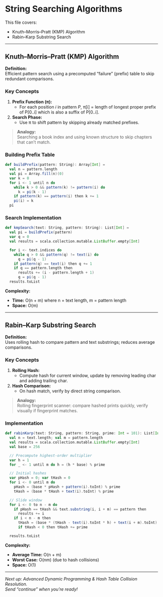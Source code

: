 # String Searching Algorithms

This file covers:
- Knuth–Morris–Pratt (KMP) Algorithm
- Rabin–Karp Substring Search

---

## Knuth–Morris–Pratt (KMP) Algorithm

**Definition:**  
Efficient pattern search using a precomputed “failure” (prefix) table to skip redundant comparisons.

### Key Concepts

1. **Prefix Function (π):**  
   - For each position *i* in pattern *P*, π[i] = length of longest proper prefix of P[0..i] which is also a suffix of P[0..i].
2. **Search Phase:**  
   - Use π to shift pattern by skipping already matched prefixes.

> **Analogy:**  
> Searching a book index and using known structure to skip chapters that can’t match.

### Building Prefix Table

```scala
def buildPrefix(pattern: String): Array[Int] =
  val n = pattern.length
  val pi = Array.fill(n)(0)
  var k = 0
  for i <- 1 until n do
    while k > 0 && pattern(k) != pattern(i) do
      k = pi(k - 1)
    if pattern(k) == pattern(i) then k += 1
    pi(i) = k
  pi
```

### Search Implementation

```scala
def kmpSearch(text: String, pattern: String): List[Int] =
  val pi = buildPrefix(pattern)
  var q = 0
  val results = scala.collection.mutable.ListBuffer.empty[Int]

  for i <- text.indices do
    while q > 0 && pattern(q) != text(i) do
      q = pi(q - 1)
    if pattern(q) == text(i) then q += 1
    if q == pattern.length then
      results += (i - pattern.length + 1)
      q = pi(q - 1)
  results.toList
```

**Complexity:**  
- **Time:** O(n + m) where n = text length, m = pattern length  
- **Space:** O(m)

---

## Rabin–Karp Substring Search

**Definition:**  
Uses rolling hash to compare pattern and text substrings; reduces average comparisons.

### Key Concepts

1. **Rolling Hash:**  
   - Compute hash for current window, update by removing leading char and adding trailing char.
2. **Hash Comparison:**  
   - On hash match, verify by direct string comparison.

> **Analogy:**  
> Rolling fingerprint scanner: compare hashed prints quickly, verify visually if fingerprint matches.

### Implementation

```scala
def rabinKarp(text: String, pattern: String, prime: Int = 101): List[Int] =
  val n = text.length; val m = pattern.length
  val results = scala.collection.mutable.ListBuffer.empty[Int]
  val base = 256

  // Precompute highest-order multiplier
  var h = 1
  for _ <- 1 until m do h = (h * base) % prime

  // Initial hashes
  var pHash = 0; var tHash = 0
  for i <- 0 until m do
    pHash = (base * pHash + pattern(i).toInt) % prime
    tHash = (base * tHash + text(i).toInt) % prime

  // Slide window
  for i <- 0 to n - m do
    if pHash == tHash && text.substring(i, i + m) == pattern then
      results += i
    if i < n - m then
      tHash = (base * (tHash - text(i).toInt * h) + text(i + m).toInt) % prime
      if tHash < 0 then tHash += prime

  results.toList
```

**Complexity:**  
- **Average Time:** O(n + m)  
- **Worst Case:** O(nm) (due to hash collisions)  
- **Space:** O(1)

---

*Next up: Advanced Dynamic Programming & Hash Table Collision Resolution.*  
*Send “continue” when you’re ready!*  
